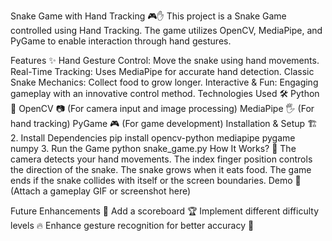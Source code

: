 Snake Game with Hand Tracking 🎮✋
This project is a Snake Game controlled using Hand Tracking. The game utilizes OpenCV, MediaPipe, and PyGame to enable interaction through hand gestures.

Features ✨
Hand Gesture Control: Move the snake using hand movements.
Real-Time Tracking: Uses MediaPipe for accurate hand detection.
Classic Snake Mechanics: Collect food to grow longer.
Interactive & Fun: Engaging gameplay with an innovative control method.
Technologies Used 🛠️
Python 🐍
OpenCV 📷 (For camera input and image processing)
MediaPipe 🖐 (For hand tracking)
PyGame 🎮 (For game development)
Installation & Setup 🏗️
2. Install Dependencies
pip install opencv-python mediapipe pygame numpy
3. Run the Game
python snake_game.py
How It Works? 🤔
The camera detects your hand movements.
The index finger position controls the direction of the snake.
The snake grows when it eats food.
The game ends if the snake collides with itself or the screen boundaries.
Demo 🎥
 (Attach a gameplay GIF or screenshot here)

Future Enhancements 🚀
Add a scoreboard 🏆
Implement different difficulty levels 🔥
Enhance gesture recognition for better accuracy 🎯

